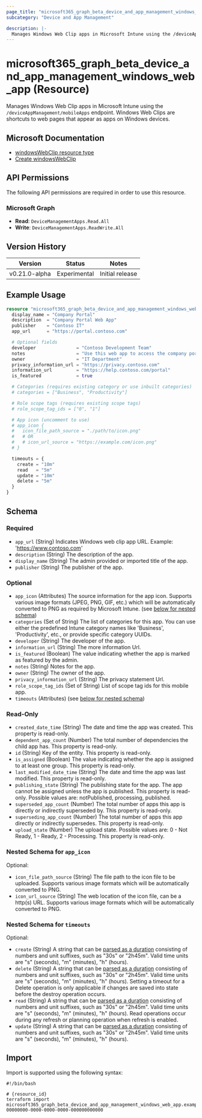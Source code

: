 ```yaml
---
page_title: "microsoft365_graph_beta_device_and_app_management_windows_web_app Resource - microsoft365"
subcategory: "Device and App Management"

description: |-
  Manages Windows Web Clip apps in Microsoft Intune using the /deviceAppManagement/mobileApps endpoint. Windows Web Clips are shortcuts to web pages that appear as apps on Windows devices.
---
```


# microsoft365_graph_beta_device_and_app_management_windows_web_app (Resource)

Manages Windows Web Clip apps in Microsoft Intune using the `/deviceAppManagement/mobileApps` endpoint. Windows Web Clips are shortcuts to web pages that appear as apps on Windows devices.

## Microsoft Documentation

- [windowsWebClip resource type](https://learn.microsoft.com/en-us/graph/api/resources/intune-apps-windowswebapp?view=graph-rest-beta)
- [Create windowsWebClip](https://learn.microsoft.com/en-us/graph/api/intune-apps-windowswebapp-create?view=graph-rest-beta)

## API Permissions

The following API permissions are required in order to use this resource.

### Microsoft Graph

- **Read**: `DeviceManagementApps.Read.All`
- **Write**: `DeviceManagementApps.ReadWrite.All`

## Version History

| Version | Status | Notes |
|---------|--------|-------|
| v0.21.0-alpha | Experimental | Initial release |

## Example Usage

```terraform
resource "microsoft365_graph_beta_device_and_app_management_windows_web_app" "example" {
  display_name = "Company Portal"
  description  = "Company Portal Web App"
  publisher    = "Contoso IT"
  app_url      = "https://portal.contoso.com"

  # Optional fields
  developer               = "Contoso Development Team"
  notes                   = "Use this web app to access the company portal"
  owner                   = "IT Department"
  privacy_information_url = "https://privacy.contoso.com"
  information_url         = "https://help.contoso.com/portal"
  is_featured             = true

  # Categories (requires existing category or use inbuilt categories)
  # categories = ["Business", "Productivity"]

  # Role scope tags (requires existing scope tags)
  # role_scope_tag_ids = ["0", "1"]

  # App icon (uncomment to use)
  # app_icon {
  #   icon_file_path_source = "./path/to/icon.png"
  #   # OR
  #   # icon_url_source = "https://example.com/icon.png"
  # }

  timeouts = {
    create = "10m"
    read   = "5m"
    update = "10m"
    delete = "5m"
  }
}
```

<!-- schema generated by tfplugindocs -->
## Schema

### Required

- `app_url` (String) Indicates Windows web clip app URL. Example: 'https://www.contoso.com'
- `description` (String) The description of the app.
- `display_name` (String) The admin provided or imported title of the app.
- `publisher` (String) The publisher of the app.

### Optional

- `app_icon` (Attributes) The source information for the app icon. Supports various image formats (JPEG, PNG, GIF, etc.) which will be automatically converted to PNG as required by Microsoft Intune. (see [below for nested schema](#nestedatt--app_icon))
- `categories` (Set of String) The list of categories for this app. You can use either the predefined Intune category names like 'Business', 'Productivity', etc., or provide specific category UUIDs.
- `developer` (String) The developer of the app.
- `information_url` (String) The more information Url.
- `is_featured` (Boolean) The value indicating whether the app is marked as featured by the admin.
- `notes` (String) Notes for the app.
- `owner` (String) The owner of the app.
- `privacy_information_url` (String) The privacy statement Url.
- `role_scope_tag_ids` (Set of String) List of scope tag ids for this mobile app.
- `timeouts` (Attributes) (see [below for nested schema](#nestedatt--timeouts))

### Read-Only

- `created_date_time` (String) The date and time the app was created. This property is read-only.
- `dependent_app_count` (Number) The total number of dependencies the child app has. This property is read-only.
- `id` (String) Key of the entity. This property is read-only.
- `is_assigned` (Boolean) The value indicating whether the app is assigned to at least one group. This property is read-only.
- `last_modified_date_time` (String) The date and time the app was last modified. This property is read-only.
- `publishing_state` (String) The publishing state for the app. The app cannot be assigned unless the app is published. This property is read-only. Possible values are: notPublished, processing, published.
- `superseded_app_count` (Number) The total number of apps this app is directly or indirectly superseded by. This property is read-only.
- `superseding_app_count` (Number) The total number of apps this app directly or indirectly supersedes. This property is read-only.
- `upload_state` (Number) The upload state. Possible values are: 0 - Not Ready, 1 - Ready, 2 - Processing. This property is read-only.

<a id="nestedatt--app_icon"></a>
### Nested Schema for `app_icon`

Optional:

- `icon_file_path_source` (String) The file path to the icon file to be uploaded. Supports various image formats which will be automatically converted to PNG.
- `icon_url_source` (String) The web location of the icon file, can be a http(s) URL. Supports various image formats which will be automatically converted to PNG.


<a id="nestedatt--timeouts"></a>
### Nested Schema for `timeouts`

Optional:

- `create` (String) A string that can be [parsed as a duration](https://pkg.go.dev/time#ParseDuration) consisting of numbers and unit suffixes, such as "30s" or "2h45m". Valid time units are "s" (seconds), "m" (minutes), "h" (hours).
- `delete` (String) A string that can be [parsed as a duration](https://pkg.go.dev/time#ParseDuration) consisting of numbers and unit suffixes, such as "30s" or "2h45m". Valid time units are "s" (seconds), "m" (minutes), "h" (hours). Setting a timeout for a Delete operation is only applicable if changes are saved into state before the destroy operation occurs.
- `read` (String) A string that can be [parsed as a duration](https://pkg.go.dev/time#ParseDuration) consisting of numbers and unit suffixes, such as "30s" or "2h45m". Valid time units are "s" (seconds), "m" (minutes), "h" (hours). Read operations occur during any refresh or planning operation when refresh is enabled.
- `update` (String) A string that can be [parsed as a duration](https://pkg.go.dev/time#ParseDuration) consisting of numbers and unit suffixes, such as "30s" or "2h45m". Valid time units are "s" (seconds), "m" (minutes), "h" (hours).

## Import

Import is supported using the following syntax:

```shell
#!/bin/bash

# {resource_id}
terraform import microsoft365_graph_beta_device_and_app_management_windows_web_app.example 00000000-0000-0000-0000-000000000000
``` 